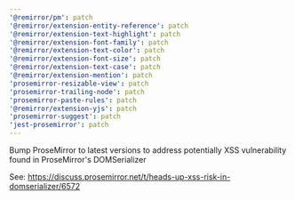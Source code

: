 ```yaml
---
'@remirror/pm': patch
'@remirror/extension-entity-reference': patch
'@remirror/extension-text-highlight': patch
'@remirror/extension-font-family': patch
'@remirror/extension-text-color': patch
'@remirror/extension-font-size': patch
'@remirror/extension-text-case': patch
'@remirror/extension-mention': patch
'prosemirror-resizable-view': patch
'prosemirror-trailing-node': patch
'prosemirror-paste-rules': patch
'@remirror/extension-yjs': patch
'prosemirror-suggest': patch
'jest-prosemirror': patch
---
```


Bump ProseMirror to latest versions to address potentially XSS vulnerability found in ProseMirror's DOMSerializer

See: https://discuss.prosemirror.net/t/heads-up-xss-risk-in-domserializer/6572
